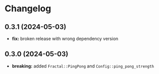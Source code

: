 # Changelog

## 0.3.1 (2024-05-03)
- **fix:** broken release with wrong dependency version

## 0.3.0 (2024-05-03)
- **breaking:** added `Fractal::PingPong` and `Config::ping_pong_strength`